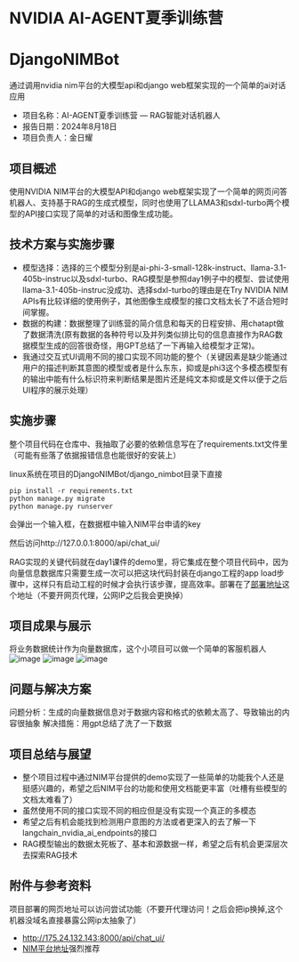 NVIDIA AI-AGENT夏季训练营
=================
# DjangoNIMBot
通过调用nvidia nim平台的大模型api和django web框架实现的一个简单的ai对话应用

* 项目名称：AI-AGENT夏季训练营 — RAG智能对话机器人
* 报告日期：2024年8月18日
* 项目负责人：金日耀

项目概述
-------
使用NVIDIA NIM平台的大模型API和django web框架实现了一个简单的网页问答机器人、支持基于RAG的生成式模型，同时也使用了LLAMA3和sdxl-turbo两个模型的API接口实现了简单的对话和图像生成功能。

技术方案与实施步骤
-------
* 模型选择：选择的三个模型分别是ai-phi-3-small-128k-instruct、llama-3.1-405b-instruc以及sdxl-turbo、RAG模型是参照day1例子中的模型、尝试使用llama-3.1-405b-instruc没成功、选择sdxl-turbo的理由是在Try NVIDIA NIM APIs有比较详细的使用例子，其他图像生成模型的接口文档太长了不适合短时间掌握。
* 数据的构建：数据整理了训练营的简介信息和每天的日程安排、用chatapt做了数据清洗(原有数据的各种符号以及并列类似排比句的信息直接作为RAG数据模型生成的回答很奇怪，用GPT总结了一下再输入给模型才正常)。
* 我通过交互式UI调用不同的接口实现不同功能的整个（关键因素是缺少能通过用户的描述判断其意图的模型或者是什么东东，抑或是phi3这个多模态模型有的输出中能有什么标识符来判断结果是图片还是纯文本抑或是文件以便于之后UI程序的展示处理）

实施步骤
-------
整个项目代码在仓库中、我抽取了必要的依赖信息写在了requirements.txt文件里（可能有些落了依据报错信息也能很好的安装上）

linux系统在项目的DjangoNIMBot/django_nimbot目录下直接
```
pip install -r requirements.txt
python manage.py migrate
python manage.py runserver
```
会弹出一个输入框，在数据框中输入NIM平台申请的key

然后访问http://127.0.0.1:8000/api/chat_ui/

RAG实现的关键代码就在day1课件的demo里，将它集成在整个项目代码中，因为向量信息数据库只需要生成一次可以把这块代码封装在django工程的app load步骤中，这样只有启动工程的时候才会执行该步骤，提高效率。部署在了[部署地址](http://175.24.132.143:8000/api/chat_ui/)这个地址（不要开网页代理，公网IP之后我会更换掉）

项目成果与展示
-------
将业务数据统计作为向量数据库，这个小项目可以做一个简单的客服机器人
![image](https://github.com/user-attachments/assets/34505b62-c788-48d9-a922-775d7e45f71b)
![image](https://github.com/user-attachments/assets/c9e9d8d4-d384-451e-b7e7-c2c031f8609b)
![image](https://github.com/user-attachments/assets/710c056f-100d-4acd-a810-9a6dbe61c756)

问题与解决方案
-------
问题分析：生成的向量数据信息对于数据内容和格式的依赖太高了、导致输出的内容很抽象
解决措施：用gpt总结了洗了一下数据

项目总结与展望
-------
* 整个项目过程中通过NIM平台提供的demo实现了一些简单的功能我个人还是挺感兴趣的，希望之后NIM平台的功能和使用文档能更丰富（吐槽有些模型的文档太难看了）
* 虽然使用不同的接口实现不同的相应但是没有实现一个真正的多模态
* 希望之后有机会能找到检测用户意图的方法或者更深入的去了解一下langchain_nvidia_ai_endpoints的接口
* RAG模型输出的数据太死板了、基本和源数据一样，希望之后有机会更深层次去探索RAG技术

附件与参考资料
-------
项目部署的网页地址可以访问尝试功能（不要开代理访问！之后会把ip换掉,这个机器没域名直接暴露公网ip太抽象了）
* http://175.24.132.143:8000/api/chat_ui/
* [NIM平台地址](https://build.nvidia.com/explore/discover)强烈推荐




